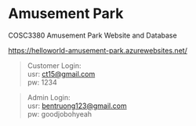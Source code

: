 # Amusement Park

COSC3380 Amusement Park Website and Database

https://helloworld-amusement-park.azurewebsites.net/
<br>
>Customer Login: <br>
>usr: ct15@gmail.com <br>
>pw: 1234 <br>

>Admin Login: <br>
>usr: bentruong123@gmail.com <br>
>pw: goodjobohyeah <br>
